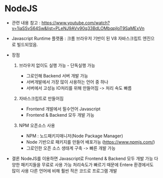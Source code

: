 # NodeJS 
 - 관련 내용 참고 : https://www.youtube.com/watch?v=1iaSSvS64Sw&list=PLeNJ9AVv90q33BdLOMbqpjloT9SaMExVn

 - Javascript Runtime 플랫폼
   : 크롬 브라우저 기반이 된 V8 자바스크립트 엔진으로 빌드되었음. 

 - 장점
     1. 브라우저 없이도 실행 가능 - 단독실행 가능
        - 그로인해 Backend 서버 개발 가능
        - 서버개발에서 가장 많이 사용하는 언어 중 하나 
        - 서버에서 고성능 IO처리를 위해 만들어짐 -> 처리 속도 빠름

     2. 자바스크립트로 만들어짐
        - Frontend 개발에서 필수언어 Javascript 
        - Frontend & Backend 모두 개발 가능

     3. NPM 오픈소스 사용
        - NPM : 노드패키지매니저(Node Package Manager)
        - Node 기반으로 패키지를 만들어 배포가능 (https://www.npmjs.com/)
        - 그로인한 오픈 소스 생태계 구축 -> 빠른 개발 가능 

 - 결론
     NodeJS를 이용하면 Javascript로 Frontend & Backend 모두 개발 가능
     다양한 패키지들을 무료로 사용 가능
     처리속도가 빠르기 때문에 Entere 환경에서도 많이 사용
     다른 언어에 비해 훨씬 적은 코드로 프로그램 개발